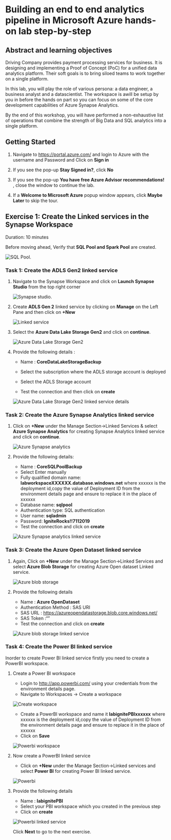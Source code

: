 #  Building an end to end analytics pipeline in Microsoft Azure hands-on lab step-by-step

## Abstract and learning objectives

Driving Company provides payment processing services for business. It is designing and implementing a Proof of Concept (PoC) for a unified data analytics platform. Their soft goals is to bring siloed teams to work together on a single platform.

In this lab, you will play the role of various persona: a data engineer, a business analyst and a datascientist. The workspace is awill be setup by you in before the hands on part so you can focus on some of the core development capabilities of Azure Synapse Analytics.

By the end of this workshop, you will have performed a non-exhaustive list of operations that combine the strength of Big Data and SQL analytics into a single platform.

## **Getting Started**

1. Navigate to https://portal.azure.com/  and login to Azure with the username **<inject key="AzureAdUserEmail" />** and Password **<inject key="AzureAdUserPassword" />** and Click on **Sign in**

2. If you see the pop-up  **Stay Signed in?**, click **No**

3. If you see the pop-up **You have free Azure Advisor recommendations!** , close the window to continue the lab. 

4. If a **Welcome to Microsoft Azure** popup window appears, click **Maybe Later** to skip the tour.

## Exercise 1: Create the Linked services in the Synapse Workspace

Duration: 10 minutes

Before moving ahead, Verify that **SQL Pool and Spark Pool** are created.

   ![SQL Pool.](images/sqlandsparkpool.png)

### Task 1: Create the ADLS Gen2 linked service

1. Navigate to the Synapse Workspace and click on **Launch Synapse Studio** from the top right corner

   ![Synapse studio.](images/synapsestudio.png)

2. Create **ADLS Gen 2** linked service by clicking on **Manage** on the Left Pane and then click on **+New** 

   ![Linked service](images/linked-service.png)

3. Select the **Azure Data Lake Storage Gen2** and click on **continue**.
 
   ![Azure Data Lake Storage Gen2](images/1.png)

4. Provide the following details :

   - Name : **CoreDataLakeStorageBackup**
   
   - Select the subscription where the ADLS storage account is deployed
   
   - Select the ADLS Storage account
   - Test the connection and then click on **create**

   ![Azure Data Lake Storage Gen2 linked service details](images/2.png)

### Task 2: Create the Azure Synapse Analytics linked service
	
 1. Click on **+New** under the Manage Section->Linked Services & select **Azure Synapse Analytics** for creating Synapse Analytics linked service and click on **continue**.
 
    ![Azure Synapse analytics](images/3.png)

 2. Provide the following details:
    - Name : **CoreSQLPoolBackup**
    - Select Enter manually 
    - Fully qualified domain name: **labworkspaceXXXXXX.database.windows.net** where xxxxxx is the deployment id,copy the value of Deployment ID from the environment details page and ensure to replace it in the place of xxxxxx
    - Database name: **sqlpool**
    - Authentication type: SQL authentication
    - User name: **sqladmin**
    - Password: **IgniteRocks!!7112019**
    - Test the connection and click on **create**

    ![Azure Synapse analytics linked service](images/4.png)

### Task 3: Create the Azure Open Dataset linked service

1. Again, Click on **+New** under the Manage Section->Linked Services and select **Azure Blob Storage** for creating Azure Open dataset Linked service.

   ![Azure blob storage](images/5.png)

2. Provide the following details
    - Name : **Azure OpenDataset**
    - Authentication Method : SAS URI
    - SAS URL : https://azureopendatastorage.blob.core.windows.net/
    - SAS Token :“”
    - Test the connection and click on **create**
    
   ![Azure blob storage linked service](images/6.png)
  
### Task 4: Create the Power BI linked service

   Inorder to create Power BI linked service firstly you need to create a PowerBI workspace.

1. Create a Power BI workspace
   - Login to http://app.powerbi.com/  using your credentials from the environment details page.
   - Navigate to Workspaces -> Create a workspace
   
   ![Create workspace](images/7.png)

   - Create a PowerBI workspace and name it **labignitePBIxxxxxx** where xxxxxx is the deployment id,copy the value of Deployment ID from the environment details page and ensure to replace it in the place of xxxxxx
   - Click on **Save**
   
   ![Powerbi workspace](images/8.png)
     
2. Now create a PowerBI linked service

   - Click on **+New** under the Manage Section->Linked services and select **Power BI** for creating Power BI linked service.
       
   ![Powerbi](images/9.png)
   
 3. Provide the following details
 
     - Name : **labignitePBI**
     - Select your PBI workspace which you created in the previous step
     - Click on **create**
  
    ![Powerbi linked service ](images/010.png)
    
    Click **Next** to go to the next exercise.
